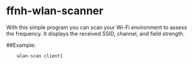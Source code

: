 # ffnh-wlan-scanner

With this simple program you can scan your Wi-Fi environment to assess the frequency.
It displays the received SSID, channel, and field strength.

##Example:

        wlan-scan client1
